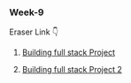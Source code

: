 ### Week-9

Eraser Link 👇

1. [Building full stack Project](https://app.eraser.io/workspace/aqaTC9ma4qmZ9CDuSriU)

2. [Building full stack Project 2](https://app.eraser.io/workspace/aqaTC9ma4qmZ9CDuSriU) 